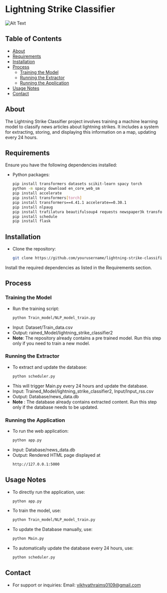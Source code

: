 # Lightning Strike Classifier

![Alt Text](https://img.freepik.com/free-vector/lightning-thunderbolt-from-thunderstorm-cloud-illustration_1441-2391.jpg)

## Table of Contents
- [About](#about)
- [Requirements](#requirements)
- [Installation](#installation)
- [Process](#Process)
  - [Training the Model](#training-the-model)
  - [Running the Extractor](#running-the-extractor)
  - [Running the Application](#running-the-application)
- [Usage Notes](#usage-notes)
- [Contact](#contact)

## About
The Lightning Strike Classifier project involves training a machine learning model to classify news articles about lightning strikes. It includes a system for extracting, storing, and displaying this information on a map, updating every 24 hours.

## Requirements
Ensure you have the following dependencies installed:
- Python packages:
  ```bash
  pip install transformers datasets scikit-learn spacy torch
  python -m spacy download en_core_web_sm
  pip install accelerate
  pip install transformers[torch]
  pip install transformers==4.41.1 accelerate==0.30.1
  pip install nlpaug
  pip install trafilatura beautifulsoup4 requests newspaper3k transformers torch feedparser psycopg2-binary folium opencage langdetect
  pip install schedule
  pip install flask

## Installation
- Clone the repository:
   ```bash
  git clone https://github.com/yourusername/lightning-strike-classifier.git
Install the required dependencies as listed in the Requirements section.

## Process
### Training the Model
- Run the training script:
  ```bash
  python Train_model/NLP_model_train.py
- Input: Dataset/Train_data.csv
- Output: rained_Model/lightning_strike_classifier2
- **Note**: The repository already contains a pre trained model. Run this step only if you need to train a new model.

### Running the Extractor
- To extract and update the database:
  ```bash
  python scheduler.py
- This will trigger Main.py every 24 hours and update the database.
- Input: Trained_Model/lightning_strike_classifier2, Input/Input_rss.csv
- Output: Database/news_data.db
- **Note** : The database already contains extracted content. Run this step only if the database needs to be updated.

### Running the Application
- To run the web application:
  ```bash
  python app.py 
- Input: Database/news_data.db
- Output: Rendered HTML page displayed at
  ```bash
  http://127.0.0.1:5000
  
## Usage Notes
- To directly run the application, use:
  ```bash
  python app.py
- To train the model, use:
  ```bash
  python Train_model/NLP_model_train.py
- To update the Database manually, use:
  ```bash
  python Main.py
- To automatically update the database every 24 hours, use:
  ```bash
  python scheduler.py

## Contact
- For support or inquiries:
Email: vikhyathraims0109@gmail.com
